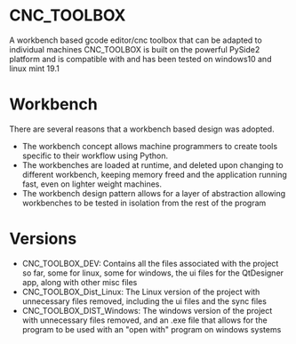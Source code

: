 # CNC_TOOLBOX
 A workbench based gcode editor/cnc toolbox that can be adapted to individual machines
 CNC_TOOLBOX is built on the powerful PySide2 platform and is compatible with and has been 
 tested on windows10 and linux mint 19.1

# Workbench
 There are several reasons that a workbench based design was adopted.
  - The workbench concept allows machine programmers to create tools specific to their workflow using Python.
  - The workbenches are loaded at runtime, and deleted upon changing to different workbench, keeping memory freed and 
    the application running fast, even on lighter weight machines.
  - The workbench design pattern allows for a layer of abstraction allowing workbenches to be tested in isolation from the 
    rest of the program

# Versions
 - CNC_TOOLBOX_DEV: Contains all the files associated with the project so far, some for linux, some for windows, the ui files for 
   the QtDesigner 
   app, along with other misc files
 - CNC_TOOLBOX_Dist_Linux: The Linux version of the project with unnecessary files removed, including the ui files and the sync files
 - CNC_TOOLBOX_DIST_Windows: The windows version of the project with unnecessary files removed, and an .exe file that allows for the 
   program to  be used with an "open with" program on windows systems

